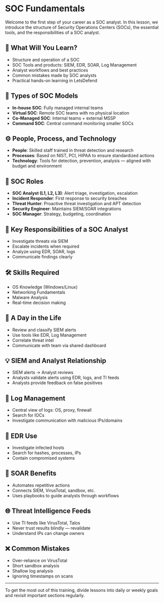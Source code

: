 # SOC Fundamentals

Welcome to the first step of your career as a SOC analyst. In this lesson, we introduce the structure of Security Operations Centers (SOCs), the essential tools, and the responsibilities of a SOC analyst.

## 📘 What Will You Learn?

- Structure and operation of a SOC
- SOC Tools and products: SIEM, EDR, SOAR, Log Management
- Analyst workflows and best practices
- Common mistakes made by SOC analysts
- Practical hands-on learning in LetsDefend

## 🧠 Types of SOC Models

- **In-house SOC**: Fully managed internal teams
- **Virtual SOC**: Remote SOC teams with no physical location
- **Co-Managed SOC**: Internal teams + external MSSP
- **Command SOC**: Central command monitoring smaller SOCs

## ⚙ People, Process, and Technology

- **People**: Skilled staff trained in threat detection and research
- **Processes**: Based on NIST, PCI, HIPAA to ensure standardized actions
- **Technology**: Tools for detection, prevention, analysis — aligned with budget and environment

## 👥 SOC Roles

- **SOC Analyst (L1, L2, L3)**: Alert triage, investigation, escalation
- **Incident Responder**: First response to security breaches
- **Threat Hunter**: Proactive threat investigation and APT detection
- **Security Engineer**: Maintains SIEM/SOAR integrations
- **SOC Manager**: Strategy, budgeting, coordination

## 📌 Key Responsibilities of a SOC Analyst

- Investigate threats via SIEM
- Escalate incidents when required
- Analyze using EDR, SOAR, logs
- Communicate findings clearly

## 🛠 Skills Required

- OS Knowledge (Windows/Linux)
- Networking Fundamentals
- Malware Analysis
- Real-time decision making

## 🔄 A Day in the Life

- Review and classify SIEM alerts
- Use tools like EDR, Log Management
- Correlate threat intel
- Communicate with team via shared dashboard

## 💡 SIEM and Analyst Relationship

- SIEM alerts → Analyst reviews
- Analysts validate alerts using EDR, logs, and TI feeds
- Analysts provide feedback on false positives

## 🧾 Log Management

- Central view of logs: OS, proxy, firewall
- Search for IOCs
- Investigate communication with malicious IPs/domains

## 🧪 EDR Use

- Investigate infected hosts
- Search for hashes, processes, IPs
- Contain compromised systems

## 🤖 SOAR Benefits

- Automates repetitive actions
- Connects SIEM, VirusTotal, sandbox, etc.
- Uses playbooks to guide analysts through workflows

## 🌐 Threat Intelligence Feeds

- Use TI feeds like VirusTotal, Talos
- Never trust results blindly — revalidate
- Understand IPs can change owners

## ❌ Common Mistakes

- Over-reliance on VirusTotal
- Short sandbox analysis
- Shallow log analysis
- Ignoring timestamps on scans

---

To get the most out of this training, divide lessons into daily or weekly goals and revisit important sections regularly.
